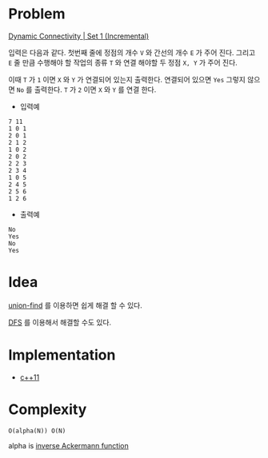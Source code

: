 # Problem

[Dynamic Connectivity | Set 1 (Incremental)](https://www.geeksforgeeks.org/dynamic-connectivity-set-1-incremental/)

입력은 다음과 같다.  첫번째 줄에 정점의 개수 `V` 와 간선의 개수 `E` 가
주어 진다. 그리고 `E` 줄 만큼 수행해야 할 작업의 종류 `T` 와 연결 해야할 두
정점 `X, Y` 가 주어 진다.

이때 `T` 가 `1` 이면 `X` 와 `Y` 가 연결되어 있는지 출력한다. 연결되어 있으면 `Yes`
그렇지 않으면 `No` 를 출력한다. `T` 가 `2` 이면 `X` 와 `Y` 를 연결 한다.

* 입력예

```
7 11
1 0 1
2 0 1
2 1 2
1 0 2
2 0 2
2 2 3
2 3 4
1 0 5
2 4 5
2 5 6
1 2 6
```

* 출력예

```
No
Yes
No
Yes
```

# Idea

[union-find](/fundamentals/disjointset/unionfind/README.md) 를 이용하면 쉽게 해결 할
수 있다.

[DFS](/fundamentals/graph/dfs/README.md) 를 이용해서 해결할 수도 있다.

# Implementation

* [c++11](a.cpp)

# Complexity

```
O(alpha(N)) O(N)
```

alpha is [inverse Ackermann function](https://en.wikipedia.org/wiki/Ackermann_function#Inverse)
